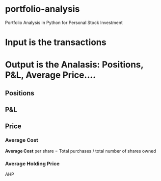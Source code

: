 # portfolio-analysis

Portfolio Analysis in Python for Personal Stock Investment

# Input is the transactions

# Output is the Analasis: Positions, P&L, Average Price....

## Positions

## P&L

## Price

### Average Cost

**Average Cost** per share = Total purchases / total number of shares owned

### Average Holding Price

AHP
